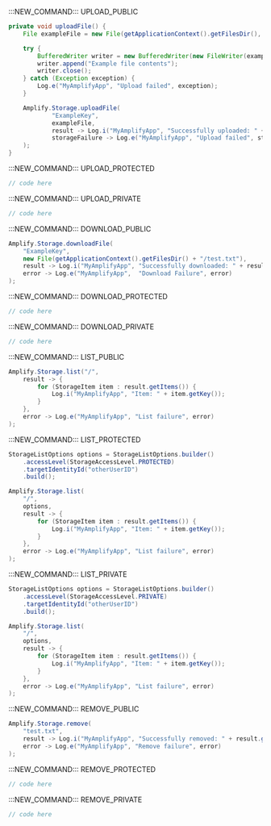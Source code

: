 :::NEW_COMMAND:::
UPLOAD_PUBLIC
```java
private void uploadFile() {
    File exampleFile = new File(getApplicationContext().getFilesDir(), "ExampleKey");

    try {
        BufferedWriter writer = new BufferedWriter(new FileWriter(exampleFile));
        writer.append("Example file contents");
        writer.close();
    } catch (Exception exception) {
        Log.e("MyAmplifyApp", "Upload failed", exception);
    }

    Amplify.Storage.uploadFile(
            "ExampleKey",
            exampleFile,
            result -> Log.i("MyAmplifyApp", "Successfully uploaded: " + result.getKey()),
            storageFailure -> Log.e("MyAmplifyApp", "Upload failed", storageFailure)
    );
}
```
:::NEW_COMMAND:::
UPLOAD_PROTECTED
```java
// code here
```
:::NEW_COMMAND:::
UPLOAD_PRIVATE
```java
// code here
```
:::NEW_COMMAND:::
DOWNLOAD_PUBLIC
```java
Amplify.Storage.downloadFile(
    "ExampleKey",
    new File(getApplicationContext().getFilesDir() + "/test.txt"),
    result -> Log.i("MyAmplifyApp", "Successfully downloaded: " + result.getFile().getName()),
    error -> Log.e("MyAmplifyApp",  "Download Failure", error)
);
```
:::NEW_COMMAND:::
DOWNLOAD_PROTECTED
```java
// code here
```
:::NEW_COMMAND:::
DOWNLOAD_PRIVATE
```java
// code here
```
:::NEW_COMMAND:::
LIST_PUBLIC
```java
Amplify.Storage.list("/",
    result -> {
        for (StorageItem item : result.getItems()) {
            Log.i("MyAmplifyApp", "Item: " + item.getKey());
        }
    },
    error -> Log.e("MyAmplifyApp", "List failure", error)
);
```
:::NEW_COMMAND:::
LIST_PROTECTED
```java
StorageListOptions options = StorageListOptions.builder()
    .accessLevel(StorageAccessLevel.PROTECTED)
    .targetIdentityId("otherUserID")
    .build();

Amplify.Storage.list(
    "/",
    options,
    result -> {
        for (StorageItem item : result.getItems()) {
            Log.i("MyAmplifyApp", "Item: " + item.getKey());
        }
    },
    error -> Log.e("MyAmplifyApp", "List failure", error)
);
```
:::NEW_COMMAND:::
LIST_PRIVATE
```java
StorageListOptions options = StorageListOptions.builder()
    .accessLevel(StorageAccessLevel.PRIVATE)
    .targetIdentityId("otherUserID")
    .build();

Amplify.Storage.list(
    "/",
    options,
    result -> {
        for (StorageItem item : result.getItems()) {
            Log.i("MyAmplifyApp", "Item: " + item.getKey());
        }
    },
    error -> Log.e("MyAmplifyApp", "List failure", error)
);
```
:::NEW_COMMAND:::
REMOVE_PUBLIC
```java
Amplify.Storage.remove(
    "test.txt",
    result -> Log.i("MyAmplifyApp", "Successfully removed: " + result.getKey()),
    error -> Log.e("MyAmplifyApp", "Remove failure", error)
);
```
:::NEW_COMMAND:::
REMOVE_PROTECTED
```java
// code here
```
:::NEW_COMMAND:::
REMOVE_PRIVATE
```java
// code here
```